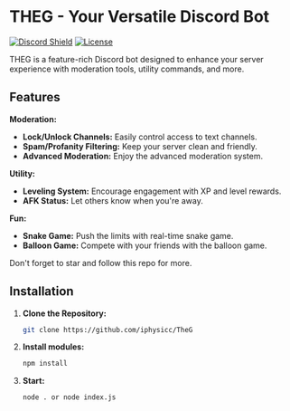 # THEG - Your Versatile Discord Bot

[![Discord Shield](https://img.shields.io/discord/1243206924724342874?label=Discord&style=for-the-badge)](https://discord.gg/https://discord.gg/ZGTVsnaY8P)
[![License](https://img.shields.io/badge/License-MIT-blue.svg?style=for-the-badge)](https://opensource.org/licenses/MIT)

THEG is a feature-rich Discord bot designed to enhance your server experience with moderation tools, utility commands, and more.

## Features

**Moderation:**

- **Lock/Unlock Channels:** Easily control access to text channels.
- **Spam/Profanity Filtering:** Keep your server clean and friendly.
- **Advanced Moderation:** Enjoy the advanced moderation system.

**Utility:**

- **Leveling System:** Encourage engagement with XP and level rewards.
- **AFK Status:** Let others know when you're away.
  
**Fun:**

- **Snake Game:** Push the limits with real-time snake game.
- **Balloon Game:** Compete with your friends with the balloon game.

Don't forget to star and follow this repo for more.


## Installation

1. **Clone the Repository:**
   ```bash
   git clone https://github.com/iphysicc/TheG

2. **Install modules:**
   ```bash
   npm install

3. **Start:**
   ```bash
   node . or node index.js
